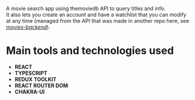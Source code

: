A movie search app using themoviedb API to query titles and info. <br/> It also lets you create an account and have a watchlist that you can modify at any time (managed from the API that was made in another repo here, see [_movies-backend_](https://github.com/gomezdn/movies-backend)).

# Main tools and technologies used

- **REACT**
- **TYPESCRIPT**
- **REDUX TOOLKIT**
- **REACT ROUTER DOM**
- **CHAKRA-UI**
